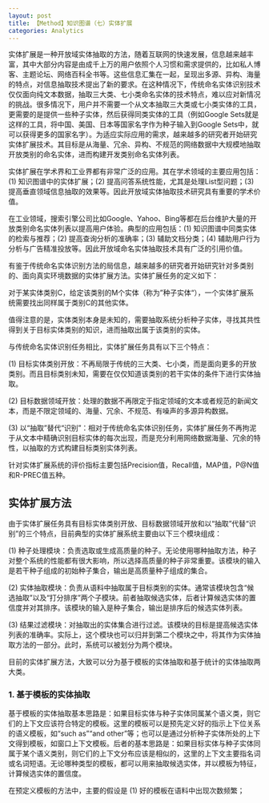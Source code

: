 ```yaml
---
layout: post
title: 【Method】知识图谱（七）实体扩展
categories: Analytics
---
```


实体扩展是一种开放域实体抽取的方法，随着互联网的快速发展，信息越来越丰富，其中大部分内容是由成千上万的用户依照个人习惯和需求提供的，比如私人博客、主题论坛、网络百科全书等。这些信息汇集在一起，呈现出多源、异构、海量的特点，对信息抽取技术提出了新的要求。在这种情况下，传统命名实体识别技术仅仅面向纯文本数据，抽取三大类、七小类命名实体的技术特点，难以应对新情况的挑战。很多情况下，用户并不需要一个从文本抽取三大类或七小类实体的工具，更需要的是提供一些种子实体，然后获得同类实体的工具（例如Google Sets就是这样的工具，将中国、美国、日本等国家名字作为种子输入到Google Sets中，就可以获得更多的国家名字）。为适应实际应用的需求，越来越多的研究者开始研究实体扩展技术。其目标是从海量、冗余、异构、不规范的网络数据中大规模地抽取开放类别的命名实体，进而构建开发类别命名实体列表。

实体扩展在学术界和工业界都有非常广泛的应用。其在学术领域的主要应用包括：(1) 知识图谱中的实体扩展；(2) 提高问答系统性能，尤其是处理List型问题；(3) 提高垂直领域信息抽取的效果等。因此开放域实体抽取技术研究具有重要的学术价值。

在工业领域，搜索引擎公司比如Google、Yahoo、Bing等都在后台维护大量的开放类别命名实体列表以提高用户体验。典型的应用包括：(1) 知识图谱中同类实体的检索与推荐；(2) 提高查询分析的准确率；(3) 辅助文档分类；(4) 辅助用户行为分析与广告精准投放等。因此开放域命名实体抽取技术具有广泛的引用价值。

有鉴于传统命名实体识别方法的局信息，越来越多的研究者开始研究针对多类别的、面向真实环境数据的实体扩展方法。实体扩展任务的定义如下：

对于某实体类别C，给定该类别的M个实体（称为”种子实体“），一个实体扩展系统需要找出同样属于类别C的其他实体。

值得注意的是，实体类别本身是未知的，需要抽取系统分析种子实体，寻找其共性得到关于目标实体类别的知识，进而抽取出属于该类别的实体。

与传统命名实体识别任务相比，实体扩展任务具有以下三个特点：

(1) 目标实体类别开放：不再局限于传统的三大类、七小类，而是面向更多的开放类别。而且目标类别未知，需要在仅仅知道该类别的若干实体的条件下进行实体抽取。

(2) 目标数据领域开放：处理的数据不再限定于指定领域的文本或者规范的新闻文本，而是不限定领域的、海量、冗余、不规范、有噪声的多源异构数据。

(3) 以“抽取”替代“识别”：相对于传统命名实体识别任务，实体扩展任务不再拘泥于从文本中精确识别目标实体的每次出现，而是充分利用网络数据海量、冗余的特性，以抽取的方式构建目标类别实体列表。

针对实体扩展系统的评价指标主要包括Precision值，Recall值，MAP值，P@N值和R-PREC值五种。

## 实体扩展方法

由于实体扩展任务具有目标实体类别开放、目标数据领域开放和以“抽取”代替“识别”的三个特点，目前典型的实体扩展系统主要由以下三个模块组成：

(1) 种子处理模块：负责选取或生成高质量的种子。无论使用哪种抽取方法，种子对整个系统的性能都有很大影响，所以选择高质量的种子非常重要。该模块的输入是若干种子组成的初始种子集合，输出是高质量种子组成的集合。

(2) 实体抽取模块：负责从语料中抽取属于目标类别的实体。通常该模块包含“候选抽取”以及“打分排序”两个子模块。前者抽取候选实体，后者计算候选实体的置信度并对其排序。该模块的输入是种子集合，输出是排序后的候选实体列表。

(3) 结果过滤模块：对抽取出的实体集合进行过滤。该模块的目标是提高候选实体列表的准确率。实际上，这个模块也可以归并到第二个模块之中，将其作为实体抽取方法的一部分。此时，系统可以被划分为两个模块。

目前的实体扩展方法，大致可以分为基于模板的实体抽取和基于统计的实体抽取两大类。

### 1. 基于模板的实体抽取

基于模板的实体抽取基本思路是：如果目标实体与种子实体同属某个语义类，则它们的上下文应该符合特定的模板。这里的模板可以是预先定义好的指示上下位关系的语义模板，如“such as”“and other”等；也可以是通过分析种子实体所处的上下文得到模板，如窗口上下文模板。后者的基本思路是：如果目标实体与种子实体同属于某个语义类别，则它们的上下文分布应该是相似的，这里的上下文主要指名词或名词短语。无论哪种类型的模板，都可以用来抽取候选实体，并以模板为特征，计算候选实体的置信度。

在预定义模板的方法中，主要的假设是 (1) 好的模板在语料中出现次数频繁；

